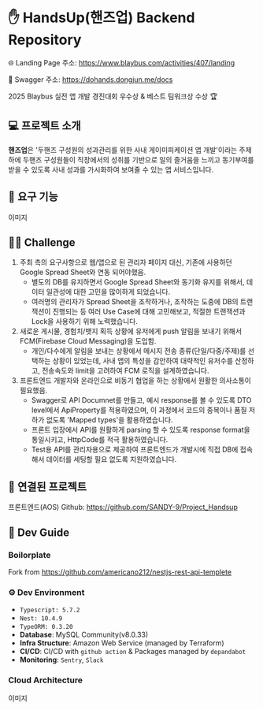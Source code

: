 # ✋ HandsUp(핸즈업) Backend Repository
🌐 Landing Page 주소: https://www.blaybus.com/activities/407/landing

📃 Swagger 주소: https://dohands.dongjun.me/docs

2025 Blaybus 실전 앱 개발 경진대회 우수상 & 베스트 팀워크상 수상 🏆

## 💻 프로젝트 소개
**핸즈업**은 '두핸즈 구성원의 성과관리를 위한 사내 게이미피케이션 앱 개발'이라는 주제 하에 두핸즈 구성원들이 직장에서의 성취를 기반으로 일의 즐거움을 느끼고 동기부여를 받을 수 있도록 사내 성과를 가시화하여 보여줄 수 있는 앱 서비스입니다.


## 🔧 요구 기능
이미지

## 🏃‍♂️ Challenge
1. 주최 측의 요구사항으로 웹/앱으로 된 관리자 페이지 대신, 기존에 사용하던 Google Spread Sheet와 연동 되어야했음.
   - 별도의 DB를 유지하면서 Google Spread Sheet와 동기화 유지를 위해서, 데이터 일관성에 대한 고민을 많이하게 되었습니다.
   - 여러명의 관리자가 Spread Sheet을 조작하거나, 조작하는 도중에 DB의 트랜잭션이 진행되는 등 여러 Use Case에 대해 고민해보고, 적절한 트랜잭션과 Lock을 사용하기 위해 노력했습니다.
2. 새로운 게시물, 경험치/뱃지 획득 상황에 유저에게 push 알림을 보내기 위해서 FCM(Firebase Cloud Messaging)을 도입함.
   - 개인/다수에게 알림을 보내는 상황에서 메시지 전송 종류(단일/다중/주제)를 선택하는 상황이 있었는데, 사내 앱의 특성을 감안하여 대략적인 유저수를 산정하고, 전송속도와 limit을 고려하여 FCM 로직을 설계하였습니다.
3. 프론트엔드 개발자와 온라인으로 비동기 협업을 하는 상황에서 원활한 의사소통이 필요했음.
   - Swagger로 API Documnet를 만들고, 예시 response를 볼 수 있도록 DTO level에서 ApiProperty를 적용하였으며, 이 과정에서 코드의 중복이나 품질 저하가 없도록 'Mapped types'을 활용하였습니다.
   - 프론트 입장에서 API를 원활하게 parsing 할 수 있도록 response format을 통일시키고, HttpCode를 적극 활용하였습니다.
   - Test용 API를 관리자용으로 제공하여 프론트엔드가 개발시에 직접 DB에 접속해서 데이터를 세팅할 필요 없도록 지원하였습니다.


## 🔗 연결된 프로젝트
프론트엔드(AOS) Github: https://github.com/SANDY-9/Project_Handsup

## 🔨 Dev Guide
### Boilorplate
Fork from https://github.com/americano212/nestjs-rest-api-templete

### ⚙ Dev Environment
- `Typescript: 5.7.2`
- `Nest: 10.4.9`
- `TypeORM: 0.3.20`
- **Database**: MySQL Community(v8.0.33)
- **Infra Structure**: Amazon Web Service (managed by Terraform)
- **CI/CD**: CI/CD with `github action` & Packages managed by `depandabot`
- **Monitoring**: `Sentry`, `Slack`

### Cloud Architecture
이미지
